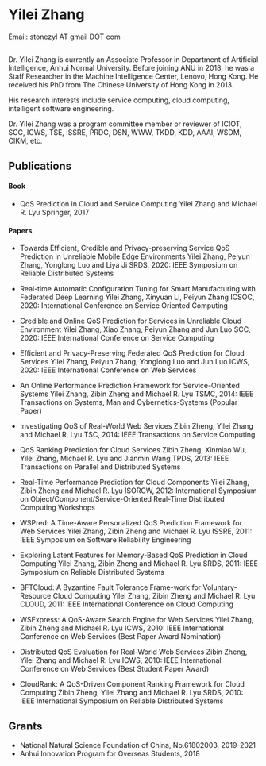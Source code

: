 # Yilei Zhang
Email: stonezyl AT gmail DOT com


## 

Dr. Yilei Zhang is currently an Associate Professor in Department of Artificial Intelligence, Anhui Normal University. Before joining ANU in 2018, he was a Staff Researcher in the Machine Intelligence Center, Lenovo, Hong Kong. He received his PhD from The Chinese University of Hong Kong in 2013.

His research interests include service computing, cloud computing, intelligent software engineering.

Dr. Yilei Zhang was a program committee member or reviewer of ICIOT, SCC, ICWS, TSE, ISSRE, PRDC, DSN, WWW, TKDD, KDD, AAAI, WSDM, CIKM, etc.

## Publications
#### Book
* QoS Prediction in Cloud and Service Computing
Yilei Zhang and Michael R. Lyu
Springer, 2017

#### Papers
* Towards Efficient, Credible and Privacy-preserving Service QoS Prediction in Unreliable Mobile Edge Environments
Yilei Zhang, Peiyun Zhang, Yonglong Luo and Liya Ji
SRDS, 2020: IEEE Symposium on Reliable Distributed Systems

* Real-time Automatic Configuration Tuning for Smart Manufacturing with Federated Deep Learning
Yilei Zhang, Xinyuan Li, Peiyun Zhang
ICSOC, 2020: International Conference on Service Oriented Computing

<!-- * Towards Efficient and Privacy-Preserving Service QoS Prediction with Federated Learning
Yilei Zhang, Xiao Zhang, Xinyuan Li
CollaborateCom, 2020: International Conference on Collaborative Computing: Networking, Applications and Worksharing -->

* Credible and Online QoS Prediction for Services in Unreliable Cloud Environment
Yilei Zhang, Xiao Zhang, Peiyun Zhang and Jun Luo
SCC, 2020: IEEE International Conference on Service Computing

* Efficient and Privacy-Preserving Federated QoS Prediction for Cloud Services
Yilei Zhang, Peiyun Zhang, Yonglong Luo and Jun Luo
ICWS, 2020: IEEE International Conference on Web Services

* An Online Performance Prediction Framework for Service-Oriented Systems
Yilei Zhang, Zibin Zheng and Michael R. Lyu
TSMC, 2014: IEEE Transactions on Systems, Man and Cybernetics-Systems (Popular Paper)

* Investigating QoS of Real-World Web Services
Zibin Zheng, Yilei Zhang and Michael R. Lyu
TSC, 2014: IEEE Transactions on Service Computing

* QoS Ranking Prediction for Cloud Services
Zibin Zheng, Xinmiao Wu, Yilei Zhang, Michael R. Lyu and Jianmin Wang
TPDS, 2013: IEEE Transactions on Parallel and Distributed Systems

* Real-Time Performance Prediction for Cloud Components
Yilei Zhang, Zibin Zheng and Michael R. Lyu
ISORCW, 2012: International Symposium on Object/Component/Service-Oriented Real-Time Distributed Computing Workshops

* WSPred: A Time-Aware Personalized QoS Prediction Framework for Web Services
Yilei Zhang, Zibin Zheng and Michael R. Lyu
ISSRE, 2011: IEEE Symposium on Software Reliability Engineering

* Exploring Latent Features for Memory-Based QoS Prediction in Cloud Computing
Yilei Zhang, Zibin Zheng and Michael R. Lyu
SRDS, 2011: IEEE Symposium on Reliable Distributed Systems

* BFTCloud: A Byzantine Fault Tolerance Frame-work for Voluntary-Resource Cloud Computing
Yilei Zhang, Zibin Zheng and Michael R. Lyu
CLOUD, 2011: IEEE International Conference on Cloud Computing

* WSExpress: A QoS-Aware Search Engine for Web Services
Yilei Zhang, Zibin Zheng and Michael R. Lyu
ICWS, 2010: IEEE International Conference on Web Services (Best Paper Award Nomination)

* Distributed QoS Evaluation for Real-World Web Services
Zibin Zheng, Yilei Zhang and Michael R. Lyu
ICWS, 2010: IEEE International Conference on Web Services (Best Student Paper Award)

* CloudRank: A QoS-Driven Component Ranking Framework for Cloud Computing
Zibin Zheng, Yilei Zhang and Michael R. Lyu
SRDS, 2010: IEEE International Symposium on Reliable Distributed Systems

## Grants
* National Natural Science Foundation of China, No.61802003, 2019-2021
* Anhui Innovation Program for Overseas Students, 2018